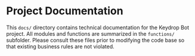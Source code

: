 # Project Documentation

This `docs/` directory contains technical documentation for the Keydrop Bot project.
All modules and functions are summarized in the `functions/` subfolder.
Please consult these files prior to modifying the code base so that
existing business rules are not violated.
